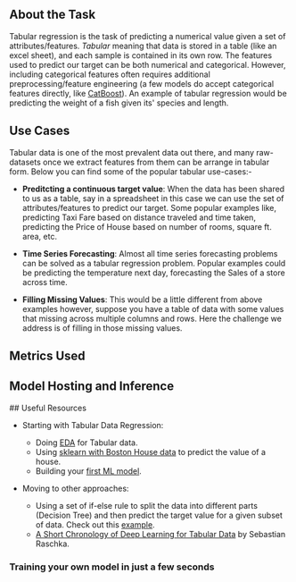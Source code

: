 ## About the Task

Tabular regression is the task of predicting a numerical value given a set of attributes/features. *Tabular* meaning that data is stored in a table (like an excel sheet), and each sample is contained in its own row. The features used to predict our target can be both numerical and categorical. However, including categorical features often requires additional preprocessing/feature engineering (a few models do accept categorical features directly, like [CatBoost](https://catboost.ai/)). An example of tabular regression would be predicting the weight of a fish given its' species and length.

## Use Cases
Tabular data is one of the most prevalent data out there, and many raw-datasets once we extract features from them can be arrange in tabular form. Below you can find some of the popular tabular use-cases:-

- **Preditcting a continuous target value**: 
  When the data has been shared to us as a table, say in a spreadsheet in this case we can use the set of attributes/features to predict our target. Some popular examples like, predicting Taxi Fare based on distance traveled and time taken, predicting the Price of House based on number of rooms, square ft. area,  etc.

- **Time Series Forecasting**:
  Almost all time series forecasting problems can be solved as a tabular regression problem. Popular examples could be predicting the temperature next day, forecasting the Sales of a store across time.

- **Filling Missing Values**:
  This would be a little different from above examples however, suppose you have a table of data with some values that missing across multiple columns and rows. Here the challenge we address is of filling in those missing values.  

## Metrics Used


## Model Hosting and Inference



## Useful Resources

- Starting with Tabular Data Regression:
    - Doing [EDA](https://neptune.ai/blog/exploratory-data-analysis-for-tabular-data) for Tabular data.
    - Using [sklearn with Boston House data](https://amitg0161.medium.com/sklearn-linear-regression-tutorial-with-boston-house-dataset-cde74afd460a) to predict the value of a house.
    - Building your [first ML model](https://www.kaggle.com/code/dansbecker/your-first-machine-learning-model).

- Moving to other approaches:
    - Using a set of if-else rule to split the data into different parts (Decision Tree) and then predict the target value for a given subset of data. Check out this [example](https://medium.com/pursuitnotes/decision-tree-regression-in-6-steps-with-python-1a1c5aa2ee16).
    - [A Short Chronology of Deep Learning for Tabular Data](https://sebastianraschka.com/blog/2022/deep-learning-for-tabular-data.html) by Sebastian Raschka.

### Training your own model in just a few seconds
